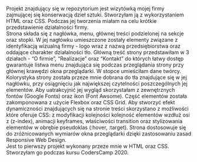 Projekt znajdujący się w repozytorium jest wizytówką mojej firmy zajmującej się konserwacją dzieł sztuki. Stworzyłam ją z wykorzystaniem HTML oraz CSS. Podczas jej tworzenia miałam na celu krótkie przedstawienie działalności firmy.    
Strona składa się z nagłówka, menu, głównej treści podzielonej na sekcje oraz stopki. W jej nagłówku umieszczone zostały elementy związane z identyfikacją wizualną firmy - logo wraz z nazwą przedsiębiorstwa oraz oddające charakter działalności tło. Główną treść strony przedstawiłam w 3 działach - “O firmie”, “Realizacje” oraz “Kontakt” do których łatwy dostęp gwarantuje listwa menu znajdująca się podczas przeglądania strony przy głównej krawędzi okna przeglądarki. W stopce umieściłam dane twórcy.    
Kolorystyka strony została przeze mnie dobrana do tła znajdujące się w jej nagłówku, przy osiągnięciu jak największej czytelności poszczególnych jej elementów. Aby uatrakcyjnić jej wygląd skorzystałam z zewnętrznych fontów (Google Fonts) oraz ikon (Font Awsome). Część elementów została zakomponowana z użycie Flexbox oraz CSS Grid. Aby stworzyć efekt dynamiczności znajdujących się na stronie treści skorzystano z możliwości które oferuje CSS: z modyfikacji kolejności kolejność elementów wzdłuż osi z (z-index), animacji keyframes, właściwości transition oraz stylizowania elementów w obrębie pseudoklas (:hover, :target). Strona dostosowuje się do zróżnicowanych wymiarów okna przeglądarki dzięki zastosowaniu zasad Responsive Web Design.    
Jest to pierwszy projekt wykonany przeze mnie w HTML oraz CSS. Stworzyłam go podczas kursu CodersCamp 2020.  

